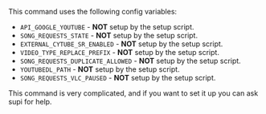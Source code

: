 This command uses the following config variables:

- `API_GOOGLE_YOUTUBE` - **NOT** setup by the setup script.
- `SONG_REQUESTS_STATE` - **NOT** setup by the setup script.
- `EXTERNAL_CYTUBE_SR_ENABLED` - **NOT** setup by the setup script.
- `VIDEO_TYPE_REPLACE_PREFIX` - **NOT** setup by the setup script.
- `SONG_REQUESTS_DUPLICATE_ALLOWED` - **NOT** setup by the setup script.
- `YOUTUBEDL_PATH` - **NOT** setup by the setup script.
- `SONG_REQUESTS_VLC_PAUSED` - **NOT** setup by the setup script.

This command is very complicated, and if you want to set it up you can ask supi for help.
